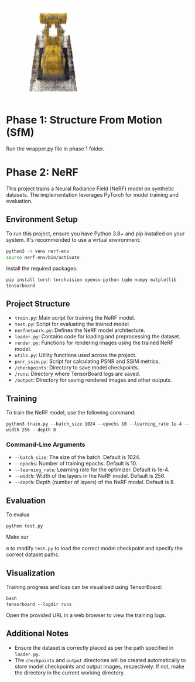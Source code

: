 ![NeRF Output](/Nerf.gif)

# Phase 1: Structure From Motion (SfM)

Run the wrapper.py file in phase 1 folder.

# Phase 2: NeRF 

This project trains a Neural Radiance Field (NeRF) model on synthetic datasets. The implementation leverages PyTorch for model training and evaluation.

## Environment Setup

To run this project, ensure you have Python 3.8+ and pip installed on your system. It's recommended to use a virtual environment:

```bash
python3 -m venv nerf-env
source nerf-env/bin/activate
```

Install the required packages:

```
pip install torch torchvision opencv-python tqdm numpy matplotlib tensorboard
```

## Project Structure

- `train.py`: Main script for training the NeRF model.
- `test.py`: Script for evaluating the trained model.
- `nerfnetwork.py`: Defines the NeRF model architecture.
- `loader.py`: Contains code for loading and preprocessing the dataset.
- `render.py`: Functions for rendering images using the trained NeRF model.
- `utils.py`: Utility functions used across the project.
- `psnr_ssim.py`: Script for calculating PSNR and SSIM metrics.
- `/checkpoints`: Directory to save model checkpoints.
- `/runs`: Directory where TensorBoard logs are saved.
- `/output`: Directory for saving rendered images and other outputs.

## Training

To train the NeRF model, use the following command:

```
python3 train.py --batch_size 1024 --epochs 10 --learning_rate 1e-4 --width 256 --depth 8
```

### Command-Line Arguments

- `--batch_size`: The size of the batch. Default is 1024.
- `--epochs`: Number of training epochs. Default is 10.
- `--learning_rate`: Learning rate for the optimizer. Default is 1e-4.
- `--width`: Width of the layers in the NeRF model. Default is 256.
- `--depth`: Depth (number of layers) of the NeRF model. Default is 8.

## Evaluation

To evalua

```
python test.py
```

Make sur

e to modify `test.py` to load the correct model checkpoint and specify the correct dataset paths.

## Visualization

Training progress and loss can be visualized using TensorBoard:

```
bash
tensorboard --logdir runs
```

Open the provided URL in a web browser to view the training logs.

## Additional Notes

- Ensure the dataset is correctly placed as per the path specified in `loader.py`.
- The `checkpoints` and `output` directories will be created automatically to store model checkpoints and output images, respectively. If not, make the directory in the current working directory.
